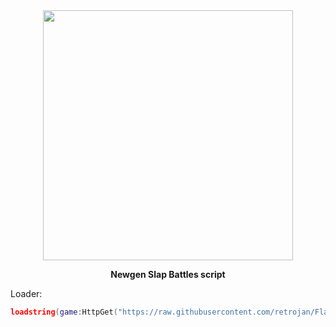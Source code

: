 <div align="center">
  
  <img src="https://github.com/user-attachments/assets/ad76d52a-440a-48a6-8236-b419ad88ea80" width="400">
  
  <p>
    <strong>Newgen Slap Battles script</strong>
  </p>
</div>



Loader:
```lua
loadstring(game:HttpGet("https://raw.githubusercontent.com/retrojan/FlameUINT/main/main.lua", true))()
```
